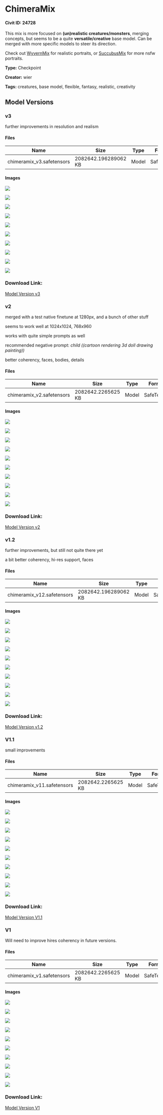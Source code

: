 # ChimeraMix

#### Civit ID: 24728

<p>This mix is more focused on <strong>(un)realistic creatures/monsters</strong>, merging concepts, but seems to be a quite <strong>versatile/creative</strong> base model. Can be merged with more specific models to steer its direction.</p><p>Check out <a rel="ugc" href="https://civitai.com/models/5273/wyvernmix">WyvernMix</a> for realistic portraits, or <a rel="ugc" href="https://civitai.com/models/23775/succubusmix">SuccubusMix</a> for more nsfw portraits.</p>

**Type:** Checkpoint

**Creator:** wier

**Tags:** creatures, base model, flexible, fantasy, realistic, creativity

## Model Versions

### v3

<p>further improvements in resolution and realism</p>

#### Files

| Name | Size | Type | Format | Download Url | AutoV1 | AutoV2 | SHA256 | CRC32 | BLAKE3 |
| --- | --- | --- | --- | --- | --- | --- | --- | --- | --- |
| chimeramix_v3.safetensors | 2082642.196289062 KB | Model | SafeTensor | https://civitai.com/api/download/models/84735 | 1E493CDD | A6DDB60818 | A6DDB60818949950A615B6E5E3C5EA6FADA840A01CCD2312C20900B24F6F08BC | A3C7D093 | 7F794F99E0AF370E68C993904636C57A92933670172BEE58FD6999372E2FF4EE |

#### Images

<p><img src="https://image.civitai.com/xG1nkqKTMzGDvpLrqFT7WA/13247daa-8625-4e59-bab5-5268f65b1577/width=450/957748.jpeg" /></p>

<p><img src="https://image.civitai.com/xG1nkqKTMzGDvpLrqFT7WA/078ad3d3-e761-4118-9bda-d4db4c8cc36f/width=450/957750.jpeg" /></p>

<p><img src="https://image.civitai.com/xG1nkqKTMzGDvpLrqFT7WA/117fd9f4-72e1-42c3-ab72-308eb1454cfc/width=450/957751.jpeg" /></p>

<p><img src="https://image.civitai.com/xG1nkqKTMzGDvpLrqFT7WA/c0eab1f2-c392-4881-9f59-fe52657a9c0f/width=450/957752.jpeg" /></p>

<p><img src="https://image.civitai.com/xG1nkqKTMzGDvpLrqFT7WA/bdb85ae6-981e-45ca-a243-033f2fb611f8/width=450/957753.jpeg" /></p>

<p><img src="https://image.civitai.com/xG1nkqKTMzGDvpLrqFT7WA/69d9e2f6-7418-4b47-837f-1beacac9ddd7/width=450/957758.jpeg" /></p>

<p><img src="https://image.civitai.com/xG1nkqKTMzGDvpLrqFT7WA/b2e51889-c141-4420-92d9-92a84fd82457/width=450/957759.jpeg" /></p>

<p><img src="https://image.civitai.com/xG1nkqKTMzGDvpLrqFT7WA/80018ff4-c387-46aa-9571-7539bbec4739/width=450/957762.jpeg" /></p>

<p><img src="https://image.civitai.com/xG1nkqKTMzGDvpLrqFT7WA/1dcf58e7-9b9a-4318-9480-3b711ca8ae11/width=450/957763.jpeg" /></p>

<p><img src="https://image.civitai.com/xG1nkqKTMzGDvpLrqFT7WA/04cf604e-d878-4eb2-bbcc-80a9e06ae905/width=450/957764.jpeg" /></p>

### Download Link:

[Model Version v3](https://civitai.com/api/download/models/84735)

### v2

<p>merged with a test native finetune at 1280px, and a bunch of other stuff</p><p>seems to work well at 1024x1024, 768x960</p><p>works with quite simple prompts as well</p><p>recommended negative prompt: <em>child ((cartoon rendering 3d doll drawing painting))</em></p><p>better coherency, faces, bodies, details</p>

#### Files

| Name | Size | Type | Format | Download Url | AutoV1 | AutoV2 | SHA256 | CRC32 | BLAKE3 |
| --- | --- | --- | --- | --- | --- | --- | --- | --- | --- |
| chimeramix_v2.safetensors | 2082642.2265625 KB | Model | SafeTensor | https://civitai.com/api/download/models/45036 | EB1E659B | F2D2B54765 | F2D2B5476557D1D025041DFA999BF3DB1AE394A72DAABFE386A1619B21CE8441 | 26867E59 | 4B0DC50D66E8AB3DFF1BD1E551BDDB85D2E64909DBFBFE1C6B5C5F05C7D0214A |

#### Images

<p><img src="https://image.civitai.com/xG1nkqKTMzGDvpLrqFT7WA/bce8bf7f-2626-4c1b-b49f-578c02cfc300/width=450/489086.jpeg" /></p>

<p><img src="https://image.civitai.com/xG1nkqKTMzGDvpLrqFT7WA/0a46f108-a6f9-43bd-1641-e887c2345200/width=450/489059.jpeg" /></p>

<p><img src="https://image.civitai.com/xG1nkqKTMzGDvpLrqFT7WA/feacf5cc-9128-4e98-696b-1b4e14486200/width=450/489073.jpeg" /></p>

<p><img src="https://image.civitai.com/xG1nkqKTMzGDvpLrqFT7WA/8bea8bae-57d8-466a-d01f-2797bf6ac000/width=450/489075.jpeg" /></p>

<p><img src="https://image.civitai.com/xG1nkqKTMzGDvpLrqFT7WA/17c63245-3387-4578-1875-81e80d80ab00/width=450/489084.jpeg" /></p>

<p><img src="https://image.civitai.com/xG1nkqKTMzGDvpLrqFT7WA/ac78f368-939b-4e84-d1a1-5c0d21795800/width=450/489058.jpeg" /></p>

<p><img src="https://image.civitai.com/xG1nkqKTMzGDvpLrqFT7WA/1b327464-be4c-4018-2626-179132885400/width=450/489087.jpeg" /></p>

<p><img src="https://image.civitai.com/xG1nkqKTMzGDvpLrqFT7WA/27a3d716-13b0-4d5a-b43d-721ffbcfcc00/width=450/489070.jpeg" /></p>

<p><img src="https://image.civitai.com/xG1nkqKTMzGDvpLrqFT7WA/cbf6f20a-0f23-4095-fb3c-b91edc1eba00/width=450/489080.jpeg" /></p>

<p><img src="https://image.civitai.com/xG1nkqKTMzGDvpLrqFT7WA/8d1d4e30-91df-4915-4837-74808b5ac000/width=450/489085.jpeg" /></p>

### Download Link:

[Model Version v2](https://civitai.com/api/download/models/45036)

### v1.2

<p>further improvements, but still not quite there yet</p><p>a bit better coherency, hi-res support, faces</p>

#### Files

| Name | Size | Type | Format | Download Url | AutoV1 | AutoV2 | SHA256 | CRC32 | BLAKE3 |
| --- | --- | --- | --- | --- | --- | --- | --- | --- | --- |
| chimeramix_v12.safetensors | 2082642.196289062 KB | Model | SafeTensor | https://civitai.com/api/download/models/36990 | 17582417 | DD78D12A1F | DD78D12A1FB447BBB09F1CA79C7FD33A7F120028A8730D1359D941DAFC5D7347 | 0A83E99E | 7F703E39A186CA8AD4497574C1F43C8A753A3D63BF173CD8E2EB9F9F30CC48A3 |

#### Images

<p><img src="https://image.civitai.com/xG1nkqKTMzGDvpLrqFT7WA/254bf5ea-c3e2-492e-b30d-1da2f77f6d00/width=450/431946.jpeg" /></p>

<p><img src="https://image.civitai.com/xG1nkqKTMzGDvpLrqFT7WA/d3887180-e7b5-4389-8949-ef6963b2ce00/width=450/431954.jpeg" /></p>

<p><img src="https://image.civitai.com/xG1nkqKTMzGDvpLrqFT7WA/359d8bb5-7400-472a-6d8f-fcda7a6b7400/width=450/431943.jpeg" /></p>

<p><img src="https://image.civitai.com/xG1nkqKTMzGDvpLrqFT7WA/9285d9e0-26f4-4758-873e-fdf686422800/width=450/431945.jpeg" /></p>

<p><img src="https://image.civitai.com/xG1nkqKTMzGDvpLrqFT7WA/e407a201-4ee3-413f-98aa-0310fce18300/width=450/431948.jpeg" /></p>

<p><img src="https://image.civitai.com/xG1nkqKTMzGDvpLrqFT7WA/b8f9d611-8424-41af-570a-5bf7cbdffd00/width=450/431955.jpeg" /></p>

<p><img src="https://image.civitai.com/xG1nkqKTMzGDvpLrqFT7WA/c983be40-4e4c-4da3-fdb4-1f4286441d00/width=450/431941.jpeg" /></p>

<p><img src="https://image.civitai.com/xG1nkqKTMzGDvpLrqFT7WA/68d04493-1f45-4f20-8540-a98c48395800/width=450/431960.jpeg" /></p>

<p><img src="https://image.civitai.com/xG1nkqKTMzGDvpLrqFT7WA/8a717792-ae78-4698-2747-8036e966fa00/width=450/431942.jpeg" /></p>

<p><img src="https://image.civitai.com/xG1nkqKTMzGDvpLrqFT7WA/dc749cc1-c451-4f31-e4e0-d605ae459500/width=450/431956.jpeg" /></p>

### Download Link:

[Model Version v1.2](https://civitai.com/api/download/models/36990)

### V1.1

<p>small improvements</p>

#### Files

| Name | Size | Type | Format | Download Url | AutoV1 | AutoV2 | SHA256 | CRC32 | BLAKE3 |
| --- | --- | --- | --- | --- | --- | --- | --- | --- | --- |
| chimeramix_v11.safetensors | 2082642.2265625 KB | Model | SafeTensor | https://civitai.com/api/download/models/30849 | 406BE3C2 | B3472A5BBD | B3472A5BBDD92F299A6CFE8BC57BFC8D70BEF89DBB97FD0F8AE71C14EFC92630 | C57EDC95 | E4547D35BB9F40E90ACEA5AC7E31C3EEEE1C9BEC19B0D533DE32759149D85098 |

#### Images

<p><img src="https://image.civitai.com/xG1nkqKTMzGDvpLrqFT7WA/a13431d9-c513-49ff-a76d-1a37fc873000/width=450/350501.jpeg" /></p>

<p><img src="https://image.civitai.com/xG1nkqKTMzGDvpLrqFT7WA/49c00f7e-4912-4aa4-95cd-ab3769690400/width=450/350500.jpeg" /></p>

<p><img src="https://image.civitai.com/xG1nkqKTMzGDvpLrqFT7WA/9dc8d3de-3fdb-4fd7-056f-ddb669bdb800/width=450/350499.jpeg" /></p>

<p><img src="https://image.civitai.com/xG1nkqKTMzGDvpLrqFT7WA/f0ab8662-bb63-4c4f-4c48-fdfb40693200/width=450/350498.jpeg" /></p>

<p><img src="https://image.civitai.com/xG1nkqKTMzGDvpLrqFT7WA/86fb917e-90ff-4b92-5234-e07b1542d600/width=450/350497.jpeg" /></p>

<p><img src="https://image.civitai.com/xG1nkqKTMzGDvpLrqFT7WA/4d38109f-68c0-43f3-06b6-206bb50af100/width=450/350496.jpeg" /></p>

<p><img src="https://image.civitai.com/xG1nkqKTMzGDvpLrqFT7WA/69393270-4d97-4fea-5a85-d0d18fe3bd00/width=450/350495.jpeg" /></p>

<p><img src="https://image.civitai.com/xG1nkqKTMzGDvpLrqFT7WA/3e31cb30-e723-4125-9206-9195da01ed00/width=450/350494.jpeg" /></p>

<p><img src="https://image.civitai.com/xG1nkqKTMzGDvpLrqFT7WA/c2324769-3d7f-44f7-c44e-fd45ebf0ce00/width=450/350493.jpeg" /></p>

<p><img src="https://image.civitai.com/xG1nkqKTMzGDvpLrqFT7WA/9fe04b40-9e8c-41b0-063a-bef0af643100/width=450/350492.jpeg" /></p>

### Download Link:

[Model Version V1.1](https://civitai.com/api/download/models/30849)

### V1

<p>Will need to improve hires coherency in future versions.</p>

#### Files

| Name | Size | Type | Format | Download Url | AutoV1 | AutoV2 | SHA256 | CRC32 | BLAKE3 |
| --- | --- | --- | --- | --- | --- | --- | --- | --- | --- |
| chimeramix_v1.safetensors | 2082642.2265625 KB | Model | SafeTensor | https://civitai.com/api/download/models/29582 | F1375114 | 539A07557A | 539A07557A7C597C779B687408032DB56EF15E83712FD8AEF17B18FBC24E9676 | 5DEF2A9A | A2DF0919C53A995D17F6BDA4D054C821020106B5A6B10F04A958AE10FF8C667B |

#### Images

<p><img src="https://image.civitai.com/xG1nkqKTMzGDvpLrqFT7WA/23f18b38-3a6e-4c7f-9097-b7450fbf3c00/width=450/334725.jpeg" /></p>

<p><img src="https://image.civitai.com/xG1nkqKTMzGDvpLrqFT7WA/f0a7cdfb-a513-40e2-588c-05e21ed26c00/width=450/334744.jpeg" /></p>

<p><img src="https://image.civitai.com/xG1nkqKTMzGDvpLrqFT7WA/87a96b01-0ec1-41e9-8226-685991314200/width=450/334743.jpeg" /></p>

<p><img src="https://image.civitai.com/xG1nkqKTMzGDvpLrqFT7WA/022d4c3d-e8ef-45f6-9a30-794afe90ba00/width=450/334742.jpeg" /></p>

<p><img src="https://image.civitai.com/xG1nkqKTMzGDvpLrqFT7WA/2104b5db-ec3f-498f-6088-8b00c0beaf00/width=450/334741.jpeg" /></p>

<p><img src="https://image.civitai.com/xG1nkqKTMzGDvpLrqFT7WA/7903f6da-2fd9-488f-96a7-1c758cb70b00/width=450/334740.jpeg" /></p>

<p><img src="https://image.civitai.com/xG1nkqKTMzGDvpLrqFT7WA/2eb7a9d6-5cda-4a2a-2f7b-843885e67100/width=450/334739.jpeg" /></p>

<p><img src="https://image.civitai.com/xG1nkqKTMzGDvpLrqFT7WA/35a17488-1a26-431d-4b21-32bb81d21800/width=450/334738.jpeg" /></p>

<p><img src="https://image.civitai.com/xG1nkqKTMzGDvpLrqFT7WA/59d1b367-d6ab-4fe4-1f87-83aa10daa800/width=450/334737.jpeg" /></p>

<p><img src="https://image.civitai.com/xG1nkqKTMzGDvpLrqFT7WA/8d1d0a4e-49b6-4cdd-e9db-26d9e428b100/width=450/334736.jpeg" /></p>

### Download Link:

[Model Version V1](https://civitai.com/api/download/models/29582)

